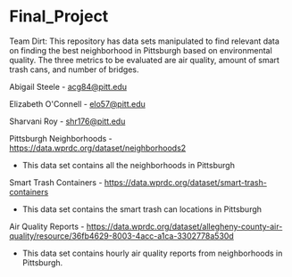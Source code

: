 # Final_Project

Team Dirt: This repository has data sets manipulated to find relevant data on finding the best neighborhood in Pittsburgh based on environmental quality. The three metrics to be evaluated are air quality, amount of smart trash cans, and number of bridges.

Abigail Steele - acg84@pitt.edu

Elizabeth O'Connell - elo57@pitt.edu

Sharvani Roy - shr176@pitt.edu

Pittsburgh Neighborhoods - https://data.wprdc.org/dataset/neighborhoods2
- This data set contains all the neighborhoods in Pittsburgh

Smart Trash Containers - https://data.wprdc.org/dataset/smart-trash-containers
- This data set contains the smart trash can locations in Pittsburgh

Air Quality Reports - https://data.wprdc.org/dataset/allegheny-county-air-quality/resource/36fb4629-8003-4acc-a1ca-3302778a530d
- This data set contains hourly air quality reports from neighborhoods in Pittsburgh.
